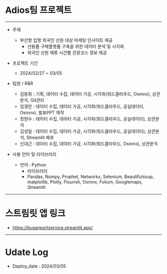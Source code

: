 # Adios팀 프로젝트
-----
* 주제
    - 부산항 입항 외국인 선원 대상 마케팅 인사이트 제공
        - 선용품 구매플랫폼 구축을 위한 데이터 분석 및 시각화
        - 외국인 선원 체류 시간별 관광코스 정보 제공

* 프로젝트 기간
    - 2024/02/27 ~ 03/05

* 팀원 / R&R
    - 김동휘 : 기획, 데이터 수집, 데이터 가공, 시각화(워드클라우드, Osmnx), 상관분석, Git관리
    - 임경란 : 데이터 수집, 데이터 가공, 시각화(워드클라우드, 공실데이터, Osmnx), 발표PPT 제작
    - 정현수 : 데이터 수집, 데이터 가공, 시각화(워드클라우드, 공실데이터), 상관분석
    - 김성일 : 데이터 수집, 데이터 가공, 시각화(워드클라우드, 공실데이터), 상관분석, Streamlit 배포
    - 신대근 : 데이터 수집, 데이터 가공, 시각화(워드클라우드, Osmnx), 상관분석

* 사용 언어 및 라이브러리
    - 언어 : Python
        - 라이브러리
        * Pandas, Numpy, Prophet, Networkx, Selenium, Beautifulsoup, matplotlib, Plotly, Flourish, Osmnx, Folium, Googlemaps, Streamlit
-----
# 스트림릿 앱 링크
* https://busanportservice.streamlit.app/
-----
# Udate Log
* Deploy_date : 2024/03/05
